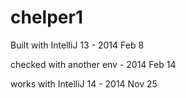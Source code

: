 chelper1
========

Built with IntelliJ 13 - 2014 Feb 8

checked with another env - 2014 Feb 14

works with IntelliJ 14 - 2014 Nov 25

